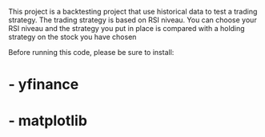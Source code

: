 This project is a backtesting project that use historical data to test a trading strategy.
The trading strategy is based on RSI niveau.
You can choose your RSI niveau and the strategy you put in place is compared with a holding strategy on the stock you have chosen

Before running this code, please be sure to install:
# -  yfinance
# -  matplotlib
